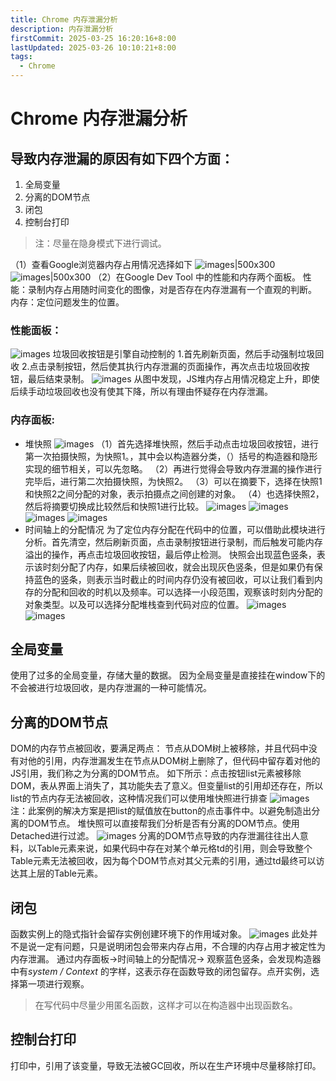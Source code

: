 ```yaml
---
title: Chrome 内存泄漏分析
description: 内存泄漏分析
firstCommit: 2025-03-25 16:20:16+8:00
lastUpdated: 2025-03-26 10:10:21+8:00
tags:
  - Chrome
---
```


# Chrome 内存泄漏分析

## 导致内存泄漏的原因有如下四个⽅⾯：

1. 全局变量
2. 分离的DOM节点
3. 闭包
4. 控制台打印

> 注：尽量在隐⾝模式下进⾏调试。

（1）查看Google浏览器内存占⽤情况选择如下
![images|500x300](http://sto1fqpd6.hn-bkt.clouddn.com/github/Chrome%20%E5%86%85%E5%AD%981.png)
![images|500x300](http://sto1fqpd6.hn-bkt.clouddn.com/github/Chrome%20%E5%86%85%E5%AD%982.png)
（2）在Google Dev Tool 中的性能和内存两个⾯板。
性能：录制内存占⽤随时间变化的图像，对是否存在内存泄漏有⼀个直观的判断。
内存：定位问题发⽣的位置。

### 性能⾯板：

![images](http://sto1fqpd6.hn-bkt.clouddn.com/github/Chrome%20%E5%86%85%E5%AD%983.png)
垃圾回收按钮是引擎⾃动控制的
1.⾸先刷新⻚⾯，然后⼿动强制垃圾回收
2.点击录制按钮，然后使其执⾏内存泄漏的⻚⾯操作，再次点击垃圾回收按钮，最后结束录制。
![images](http://sto1fqpd6.hn-bkt.clouddn.com/github/Chrome%20%E5%86%85%E5%AD%984.png)
从图中发现，JS堆内存占⽤情况稳定上升，即使后续⼿动垃圾回收也没有使其下降，所以有理由怀疑存在内存泄漏。

### 内存⾯板:

* 堆快照
  ![images](http://sto1fqpd6.hn-bkt.clouddn.com/github/Chrome%20%E5%86%85%E5%AD%985.png)
  （1）⾸先选择堆快照，然后⼿动点击垃圾回收按钮，进⾏第⼀次拍摄快照，为快照1。，其中会以构造器分类，（）括号的构造器和隐形实现的细节相关，可以先忽略。
  （2）再进⾏觉得会导致内存泄漏的操作进⾏完毕后，进⾏第⼆次拍摄快照，为快照2。
  （3）可以在摘要下，选择在快照1和快照2之间分配的对象，表示拍摄点之间创建的对象。
  （4）也选择快照2，然后将摘要切换成⽐较然后和快照1进⾏⽐较。
  ![images](http://sto1fqpd6.hn-bkt.clouddn.com/github/Chrome%20%E5%86%85%E5%AD%986.png)
  ![images](http://sto1fqpd6.hn-bkt.clouddn.com/github/Chrome%20%E5%86%85%E5%AD%987.png)
  ![images](http://sto1fqpd6.hn-bkt.clouddn.com/github/Chrome%20%E5%86%85%E5%AD%988.png)
  ![images](http://sto1fqpd6.hn-bkt.clouddn.com/github/Chrome%20%E5%86%85%E5%AD%989.png)
* 时间轴上的分配情况
  为了定位内存分配在代码中的位置，可以借助此模块进⾏分析。⾸先清空，然后刷新⻚⾯，点击录制按钮进⾏录制，⽽后触发可能内存溢出的操作，再点击垃圾回收按钮，最后停⽌检测。
  快照会出现蓝⾊竖条，表示该时刻分配了内存，如果后续被回收，就会出现灰⾊竖条，但是如果仍有保持蓝⾊的竖条，则表示当时截⽌的时间内存仍没有被回收，可以让我们看到内存的分配和回收的时机以及频率。可以选择⼀⼩段范围，观察该时刻内分配的对象类型。以及可以选择分配堆栈查到代码对应的位置。
  ![images](http://sto1fqpd6.hn-bkt.clouddn.com/github/Chrome%20%E5%86%85%E5%AD%9810.png)
  ![images](http://sto1fqpd6.hn-bkt.clouddn.com/github/Chrome%20%E5%86%85%E5%AD%9811.png)

## 全局变量

使⽤了过多的全局变量，存储⼤量的数据。
因为全局变量是直接挂在window下的不会被进⾏垃圾回收，是内存泄漏的⼀种可能情况。

## 分离的DOM节点

DOM的内存节点被回收，要满⾜两点：
节点从DOM树上被移除，并且代码中没有对他的引⽤，内存泄漏发⽣在节点从DOM树上删除了，但代码中留存着对他的JS引⽤，我们称之为分离的DOM节点。
如下所示：点击按钮list元素被移除DOM，表从界⾯上消失了，其功能失去了意义。但变量list的引⽤却还存在，所以list的节点内存⽆法被回收，这种情况我们可以使⽤堆快照进⾏排查
![images](http://sto1fqpd6.hn-bkt.clouddn.com/github/Chrome%20%E5%86%85%E5%AD%9812.png)
注：此案例的解决⽅案是把list的赋值放在button的点击事件中。以避免制造出分离的DOM节点。
堆快照可以直接帮我们分析是否有分离的DOM节点。使⽤Detached进⾏过滤。
![images](http://sto1fqpd6.hn-bkt.clouddn.com/github/Chrome%20%E5%86%85%E5%AD%9813.png)
分离的DOM节点导致的内存泄漏往往出⼈意料，以Table元素来说，如果代码中存在对某个单元格td的引⽤，则会导致整个Table元素⽆法被回收，因为每个DOM节点对其⽗元素的引⽤，通过td最终可以访达其上层的Table元素。

## 闭包

函数实例上的隐式指针会留存实例创建环境下的作⽤域对象。
![images](http://sto1fqpd6.hn-bkt.clouddn.com/github/Chrome%20%E5%86%85%E5%AD%9814.png)
此处并不是说⼀定有问题，只是说明闭包会带来内存占⽤，不合理的内存占⽤才被定性为内存泄漏。
通过内存⾯板->时间轴上的分配情况-> 观察蓝⾊竖条，会发现构造器中有*system / Context* 的字样，这表示存在函数导致的闭包留存。点开实例，选择第⼀项进⾏观察。

> 在写代码中尽量少⽤匿名函数，这样才可以在构造器中出现函数名。

## 控制台打印

打印中，引⽤了该变量，导致⽆法被GC回收，所以在⽣产环境中尽量移除打印。
